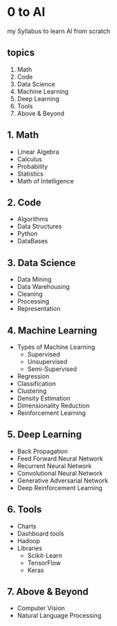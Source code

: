 # 0 to AI
my Syllabus to learn AI from scratch

## topics
1. Math
2. Code
3. Data Science
4. Machine Learning
5. Deep Learning
6. Tools
7. Above & Beyond

## 1. Math
- Linear Algebra
- Calculus
- Probability
- Statistics
- Math of Intelligence

## 2. Code
- Algorithms
- Data Structures
- Python
- DataBases

## 3. Data Science
- Data Mining
- Data Warehousing
- Cleaning
- Processing
- Representation

## 4. Machine Learning
- Types of Machine Learning
  - Supervised
  - Unsupervised 
  - Semi-Supervised
- Regression
- Classification
- Clustering
- Density Estimation
- Dimensionality Reduction
- Reinforcement Learning

## 5. Deep Learning
- Back Propagation
- Feed Forward Neural Network
- Recurrent Neural Network
- Convolutional Neural Network
- Generative Adversarial Network
- Deep Reinforcement Learning

## 6. Tools
- Charts
- Dashboard tools
- Hadoop
- Libraries
  - Scikit-Learn
  - TensorFlow
  - Keras

## 7. Above & Beyond
- Computer Vision
- Natural Language Processing

